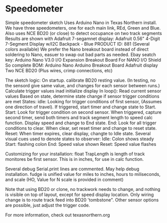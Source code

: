 # Speedometer
Simple speedometer sketch
Uses Arduino Nano in Texas Northern install. We have three speedometers, one for each main link, REd, Green and Blue.
Also uses NCE BD20 (or close) to detect occupance on two track segments
Results are shown with Adafruit 7-segamnet display: Adafruit 0.56" 4-Digit 7-Segment Display w/I2C Backpack - Blue PRODUCT ID: 881 (Several colors available)
We prefer the Nano breakout board instead of direct soldering to Nano, easuer to swap out bad parts as needed. Ebay seatch key: Arduino Nano V3.0 I/O Expansion Breakout Board For NANO I/O Shield
So complete BOM:
Arduino Nano
Arduino Breakout Board
Adafruit display
Two NCE BD20
(Plus wires, crimp connections, etc)

The sketch logic:
On startup. calibrate BD20 resting value. (In testing, no the sensord give same value, and changes for each sensor between runs.)
Calculate trigger values inad initialize display
In loop():
Read current sensor values
Based on state, determine state change if sensor trigger conditions are met
States: 
idle: Looking for trigger conditions of first sensor, (Assumes one direction of travel). If triggered, start timer and change state to Start.
Start: Look for trigger condition on second sensor. When triggered, capture second timer, send both timers and track segment length to speed calc function. Display speed and change to End state.
End: Look for all trigger conditions to clear. When clear, set reset timer and change to reset state.
Reset: When timer expires, clear display, changte to Idle state.
Several visual cues used to denote states to observer: 
Idle: Colon shows steady
Start: flashing colon
End: Speed value shown
Reset: Speed value flashes

Customizing for your installation:
float TrapLength is length of track monitores be first sensor. This is in inches, for use in calc function.

Several debug Serial.print lines are commented. May help debug installation. 
fudge is unified value for miles to inches, hours to miliseconds, and scale (HO, Value for N scale is provided in comment)

Note that using BD20 or clone, no trackwork needs to change, and nothing is visible on top of layout, except for speed display location. Only wiring change is to route track feed into BD20 'tombstone". Other sensor options are possible, just adjust the trigger code.

For more information, check out texasnorthern.org